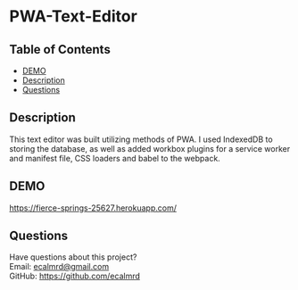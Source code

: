 # PWA-Text-Editor  

## Table of Contents
* [DEMO ](#demo)  
* [Description](#description)  
* [Questions](#questions)

## Description  
This text editor was built utilizing methods of PWA. I used IndexedDB to storing the database, as well as added workbox plugins for a service worker and manifest file, CSS loaders and babel to the webpack.

## DEMO    
https://fierce-springs-25627.herokuapp.com/

## Questions
Have questions about this project?  
Email: ecalmrd@gmail.com  
GitHub: https://github.com/ecalmrd
